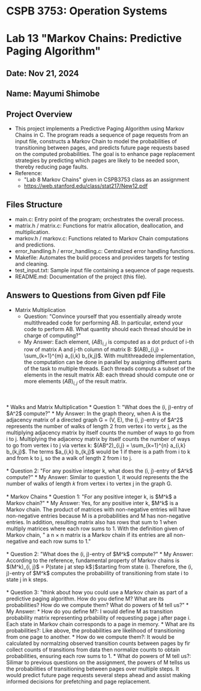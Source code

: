 # CSPB 3753: Operation Systems
# Lab 13 "Markov Chains: Predictive Paging Algorithm"
## Date: Nov 21, 2024
## Name: Mayumi Shimobe

## Project Overview
* This project implements a Predictive Paging Algorithm using Markov Chains in C. The program reads a sequence of page requests from an input file, constructs a Markov Chain to model the probabilities of transitioning between pages, and predicts future page requests based on the computed probabilities. The goal is to enhance page replacement strategies by predicting which pages are likely to be needed soon, thereby reducing page faults.
* Reference: 
  * "Lab 8 Markov Chains" given in CSPB3753 class as an assignment
  * https://web.stanford.edu/class/stat217/New12.pdf

## Files Structure
* main.c: Entry point of the program; orchestrates the overall process.
* matrix.h / matrix.c: Functions for matrix allocation, deallocation, and multiplication.
* markov.h / markov.c: Functions related to Markov Chain computations and predictions.
* error_handling.h / error_handling.c: Centralized error handling functions.
* Makefile: Automates the build process and provides targets for testing and cleaning.
* test_input.txt: Sample input file containing a sequence of page requests.
* README.md: Documentation of the project (this file).


## Answers to Questions from Given pdf File
* Matrix Multiplication
  * Question: "Convince yourself that you essentially already wrote multithreaded code for performing AB. In particular, extend your code to perform AB. What quantity should each thread should be in charge of computing?"
  * My Answer: Each element, $(AB)_{i,j}$ is computed as a dot prduct of i-th row of matrix A and j-th column of matrix B: $(AB)_{i,j} = \sum_{k=1}^{m} a_{i,k} b_{k,j}$. With multithreadede implementation, the computation can be done in parallel by assigning different parts of the task to multiple threads. Each threads computs a subset of the elements in the result matrix AB: each thread should compute one or more elements $(AB)_{i,j}$ of the result matrix.
<br>
<br>
* Walks and Matrix Multiplication
  * Question 1: "What does the (i, j)-entry of $A^2$ compute?"
  * My Answer: In the graph theory, when A is the adjacency matrix of a directed graph G = (V, E), the (i, j)-entry of $A^2$ represents the number of walks of length 2 from vertex i to vertx j, as the multiplying adjacency matrix by itself counts the number of ways to go from i to j. Multiplying the adjacency matrix by itself counts the number of ways to go from vertex i to j via vertex k: $(AB^2)_{i,j} = \sum_{k=1}^{n} a_{i,k} b_{k,j}$. The terms $a_{i,k} b_{k,j}$ would be 1 if there is a path from i to k and from k to j, so the a walk of length 2 from i to j.
<br>
<br>
  * Question 2: "For any positive integer k, what does the (i, j)-entry of $A^k$ compute?"
  * My Answer: Similar to question 1, it would represents the the number of walks of length 𝑘 from vertex i to vertex j in the graph  G.
<br>
<br>
* Markov Chains
  * Question 1: "For any positive integer k, is $M^k$ a Markov chain?"
  * My Answer: Yes, for any positive inter k, $M^k$ is a Markov chain. The product of matrices with non-negative entries will have non-negative entries because M is a probabilities and M has non-negative entries. In addition, resulting matrix also has rows that sum to 1 when multiply matrices where each row sums to 1. With the definition given of Markov chain, " a n × n matrix is a Markov chain if its entries are all non-negative and each row sums to 1."
<br>
<br>
  * Question 2: "What does the (i, j)-entry of $M^k$ compute?"
  * My Answer: According to the reference, fundamental property of Markov chains is $(M^k)_{i, j}$ = P(state j at step k$∣$starting from state i). Therefore, the (i, j)-entry of $M^k$ computes the probabiility of transitioning from state i to state j in k steps.
<br>
<br>
  * Question 3: "think about how you could use a Markov chain as part of a predictive paging algorithm. How do you define M? What are its probabilities? How do we compute them? What do powers of M tell us?"
  * My Answer: 
    * How do you define M?: I would define M as transition probability matrix representing prbabiility of requesting page j after page i. Each state in Markov chain corresponds to a page in memory.
    * What are its probabilities?: Like above, the probabilities are likelihood of transitioning from one page to another.
    * How do we compute them?: It would be calculated by normalzing observed transition counts between pages by fir collect counts of transitions from data then normalize counts to obtain probabilities, ensuring each row sums to 1.
    * What do powers of M tell us?: Silimar to previous questions on the assignment, the powers of M tellss us the probabilities of transitioning between pages over multiple steps. It would predict future page requests several steps ahead and assist making informed decisions for prefetching and page replacement.
